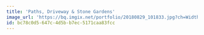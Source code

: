 ```yaml
---
title: 'Paths, Driveway & Stone Gardens'
image_url: 'https://bq.imgix.net/portfolio/20180829_101833.jpg?ch=Width,DPR&auto=compress,enhance,format&fit=crop&w=300&h=300'
id: bc78c0d5-647c-4d5b-b7ec-5171caa83fcc
---
```

